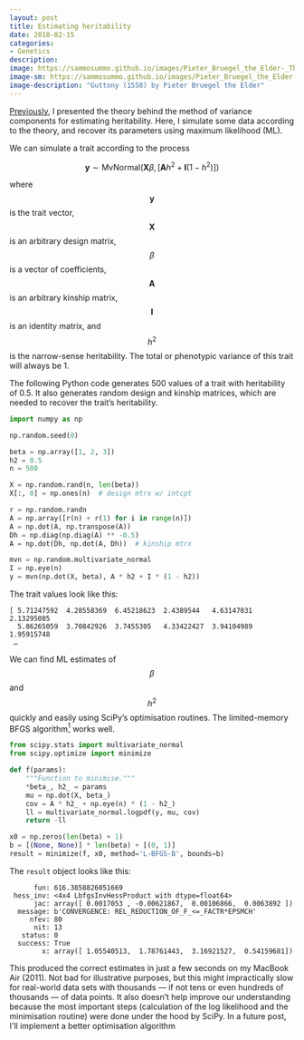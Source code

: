 ```yaml
---
layout: post
title: Estimating heritability
date: 2018-02-15
categories:
- Genetics
description:
image: https://sammosummo.github.io/images/Pieter_Bruegel_the_Elder-_The_Seven_Deadly_Sins_or_the_Seven_Vices_-_Gluttony.JPG
image-sm: https://sammosummo.github.io/images/Pieter_Bruegel_the_Elder-_The_Seven_Deadly_Sins_or_the_Seven_Vices_-_Gluttony_sm.JPG
image-description: "Guttony (1558) by Pieter Bruegel the Elder"
---
```


[Previously](https://sammosummo.github.io/2018/02/10/heritability/), I presented the theory behind the method of variance components for estimating heritability. Here, I simulate some data according to the theory, and recover its parameters using maximum likelihood (ML).
 
We can simulate a trait according to the process

$$
\mathbf{y} \sim \mathrm{MvNormal}\left(\mathbf{X}\beta, \left[\mathbf{A}h^2 + \mathbf{I}\left(1-h^2\right)\right]\right)
$$

where $$\mathbf{y}$$ is the trait vector, $$\mathbf{X}$$ is an arbitrary design matrix, $$\beta$$ is a vector of coefficients, $$\mathbf{A}$$ is an arbitrary kinship matrix, $$\mathbf{I}$$ is an identity matrix, and $$h^2$$ is the narrow-sense heritability. The total or phenotypic variance of this trait will always be 1.

The following Python code generates 500 values of a trait with heritability of 0.5. It also generates random design and kinship matrices, which are needed to recover the trait’s heritability.
 
~~~ python
import numpy as np

np.random.seed(0)

beta = np.array([1, 2, 3])
h2 = 0.5
n = 500

X = np.random.rand(n, len(beta))
X[:, 0] = np.ones(n)  # design mtrx w/ intcpt

r = np.random.randn
A = np.array([r(n) + r(1) for i in range(n)])
A = np.dot(A, np.transpose(A))
Dh = np.diag(np.diag(A) ** -0.5)
A = np.dot(Dh, np.dot(A, Dh))  # kinship mtrx

mvn = np.random.multivariate_normal
I = np.eye(n)
y = mvn(np.dot(X, beta), A * h2 + I * (1 - h2))
~~~

The trait values look like this:

~~~
[ 5.71247592  4.28558369  6.45218623  2.4389544   4.63147031  2.13295085
  5.86265059  3.70842926  3.7455305   4.33422427  3.94104989  1.95915748
 …
~~~

We can find ML estimates of $$\beta$$ and $$h^2$$ quickly and easily using SciPy’s optimisation routines. The limited-memory BFGS algorithm[<sup>1</sup>] works well.

[<sup>1</sup>]: https://doi.org/10.1137/0916069 "Byrd, R. H., Lu,P., Nocedal, J., & Zhu, C. (1995). A limited memory algorithm for bound constrained optimization. SIAM Journal on Scientific and Statistical Computing. 16(5), 1190–1208."

~~~python
from scipy.stats import multivariate_normal
from scipy.optimize import minimize

def f(params):
    """Function to minimise."""
    *beta_, h2_ = params
    mu = np.dot(X, beta_)
    cov = A * h2_ + np.eye(n) * (1 - h2_)
    ll = multivariate_normal.logpdf(y, mu, cov)
    return -ll

x0 = np.zeros(len(beta) + 1)
b = [(None, None)] * len(beta) + [(0, 1)]
result = minimize(f, x0, method='L-BFGS-B', bounds=b)
~~~

The `result` object looks like this:

~~~
      fun: 616.3858826051669
 hess_inv: <4x4 LbfgsInvHessProduct with dtype=float64>
      jac: array([ 0.0017053 , -0.00621867,  0.00106866,  0.0063892 ])
  message: b'CONVERGENCE: REL_REDUCTION_OF_F_<=_FACTR*EPSMCH'
     nfev: 80
      nit: 13
   status: 0
  success: True
        x: array([ 1.05540513,  1.78761443,  3.16921527,  0.54159681])
~~~

This produced the correct estimates in just a few seconds on my MacBook Air (2011). Not bad for illustrative purposes, but this might impractically slow for real-world data sets with thousands — if not tens or even hundreds of thousands — of data points. It also doesn’t help improve our understanding because the most important steps (calculation of the log likelihood and the minimisation routine) were done under the hood by SciPy. In a future post, I'll implement a better optimisation algorithm